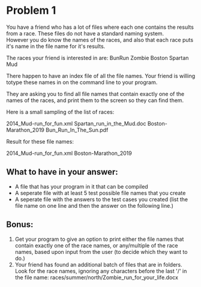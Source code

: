 # Problem 1

You have a friend who has a lot of files where each one contains the results from a race.  These files do not have a standard naming system.  
However you do know the names of the races, and also that each race puts it's name in the file name for it's results.

The races your friend is interested in are:
BunRun
Zombie
Boston
Spartan
Mud

There happen to have an index file of all the file names.  Your friend is willing totype these names in on the command line to your program.  

They are asking you to find all file names that contain exactly one of the names of the races, and print them to the screen so they can find them.

Here is a small sampling of the list of races:

2014_Mud-run_for_fun.xml
Spartan_run_in_the_Mud.doc
Boston-Marathon_2019
Bun_Run_In_The_Sun.pdf


Result for these file names:

2014_Mud-run_for_fun.xml
Boston-Marathon_2019

## What to have in your answer:
* A file that has your program in it that can be compiled
* A seperate file with at least 5 test possible file names that you create
* A seperate file with the answers to the test cases you created (list the file name on one line and then the answer on the following line.)


## Bonus:
1.  Get your program to give an option to print either the file names that contain exactly one of the race names, or any/multiple of the race names, based upon input from the user (to decide which they want to do.)
2.  Your friend has found an additional batch of files that are in folders.  Look for the race names, ignoring any characters before the last '/' in the file name:
races/summer/north/Zombie_run_for_your_life.docx
